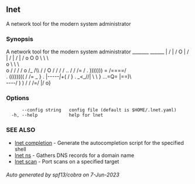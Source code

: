 ## lnet

A network tool for the modern system administrator

### Synopsis

A network tool for the modern system administrator
                    _______ ______
                    |     / |    /
         O          |    /  |   /
                    |   /   |  /
      o  O 0         \  \   \  \
      o               \  \   \  \
         o            /  /   /  /
          o     /\_  /\\\   /  /
           O  /    /    /     /
   ..       /    /    /\=    /
  .  ))))))) = /====/    \
  . (((((((( /    /\=  _ }
  . |-----_|_+( /   \}
  . \_<\_//|  \  \ }
   ...=Q=  |==)\  \
     \----/     ) )
               / /
              /=/ 
            \|/
            o}

### Options

```
      --config string   config file (default is $HOME/.lnet.yaml)
  -h, --help            help for lnet
```

### SEE ALSO

* [lnet completion](lnet_completion.md)	 - Generate the autocompletion script for the specified shell
* [lnet ns](lnet_ns.md)	 - Gathers DNS records for a domain name
* [lnet scan](lnet_scan.md)	 - Port scans on a specified target

###### Auto generated by spf13/cobra on 7-Jun-2023
